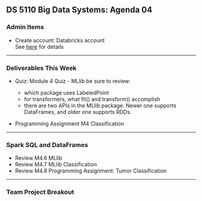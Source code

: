## DS 5110 Big Data Systems: Agenda 04

### Admin Items

- Create account: Databricks account  
  See [here](https://github.com/UVADS/ds5110/blob/main/setup.md) for details

---

### Deliverables This Week

- Quiz: Module 4 Quiz - MLlib
  be sure to review:  
  - which package uses LabeledPoint
  - for transformers, what fit() and transform() accomplish
  - there are two APIs in the MLlib package. Newer one supports DataFrames, and older one supports RDDs.


- Programming Assignment M4 Classification

---

### Spark SQL and DataFrames

- Review M4.6 MLlib
- Review M4.7 MLlib Classification
- Review M4.8 Programming Assignment: Tumor Classification

--- 

### Team Project Breakout

